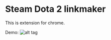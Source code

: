 # Steam Dota 2 linkmaker
This is extension for chrome.

Demo:
![alt tag](https://raw.githubusercontent.com/zbitname/steam-dota2-linkmaker/master/result.png)